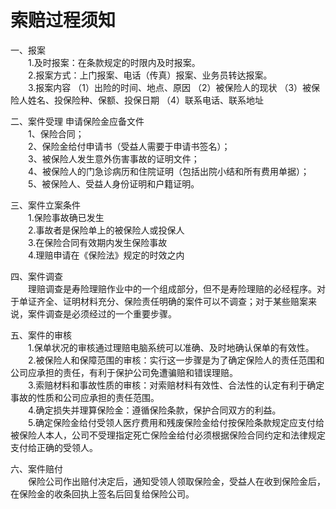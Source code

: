 # 索赔过程须知  

一、报案  
&emsp;&emsp;1.及时报案：在条款规定的时限内及时报案。  
&emsp;&emsp;2.报案方式：上门报案、电话（传真）报案、业务员转达报案。  
&emsp;&emsp;3.报案内容 （1）出险的时间、地点、原因 （2）被保险人的现状 （3）被保险人姓名、投保险种、保额、投保日期 （4）联系电话、联系地址  

二、案件受理 申请保险金应备文件  
&emsp;&emsp;1、保险合同；  
&emsp;&emsp;2、保险金给付申请书（受益人需要于申请书签名）；  
&emsp;&emsp;3、被保险人发生意外伤害事故的证明文件；  
&emsp;&emsp;4、被保险人的门急诊病历和住院证明（包括出院小结和所有费用单据）；  
&emsp;&emsp;5、被保险人、受益人身份证明和户籍证明。  

三、案件立案条件  
&emsp;&emsp;1.保险事故确已发生  
&emsp;&emsp;2.事故者是保险单上的被保险人或投保人  
&emsp;&emsp;3.在保险合同有效期内发生保险事故  
&emsp;&emsp;4.理赔申请在《保险法》规定的时效之内  

四、案件调查  
&emsp;&emsp;理赔调查是寿险理赔作业中的一个组成部分，但不是寿险理赔的必经程序。对于单证齐全、证明材料充分、保险责任明确的案件可以不调查；对于某些赔案来说，案件调查是必须经过的一个重要步骤。  

五、案件的审核  
&emsp;&emsp;1.保单状况的审核通过理赔电脑系统可以准确、及时地确认保单的有效性。  
&emsp;&emsp;2.被保险人和保障范围的审核：实行这一步骤是为了确定保险人的责任范围和公司应承担的责任，有利于保护公司免遭骗赔和错误理赔。  
&emsp;&emsp;3.索赔材料和事故性质的审核：对索赔材料有效性、合法性的认定有利于确定事故的性质和公司应承担的责任范围。  
&emsp;&emsp;4.确定损失并理算保险金：遵循保险条款，保护合同双方的利益。  
&emsp;&emsp;5.确定保险金给付受领人医疗费用和残废保险金给付按保险条款规定应支付给被保险人本人，公司不受理指定死亡保险金给付必须根据保险合同约定和法律规定支付给正确的受领人。  

六、案件赔付  
&emsp;&emsp;保险公司作出赔付决定后，通知受领人领取保险金，受益人在收到保险金后，在保险金的收条回执上签名后回复给保险公司。  

